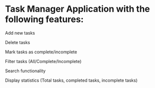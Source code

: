 # Task Manager Application with the following features:

Add new tasks

Delete tasks

Mark tasks as complete/incomplete

Filter tasks (All/Complete/Incomplete)

Search functionality

Display statistics (Total tasks, completed tasks, incomplete tasks)
